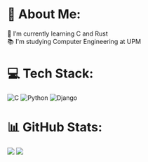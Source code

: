 # 💫 About Me:
🌱 I’m currently learning C and Rust<br>📚 I'm studying Computer Engineering at UPM

# 💻 Tech Stack:
![C](https://img.shields.io/badge/c-%2300599C.svg?style=for-the-badge&logo=c&logoColor=white) ![Python](https://img.shields.io/badge/python-3670A0?style=for-the-badge&logo=python&logoColor=ffdd54) ![Django](https://img.shields.io/badge/django-%23092E20.svg?style=for-the-badge&logo=django&logoColor=white)
# 📊 GitHub Stats:
![](https://github-readme-stats.vercel.app/api?username=Pdrj09&theme=dark&hide_border=false&include_all_commits=true&count_private=true) ![](https://github-readme-streak-stats.herokuapp.com/?user=Pdrj09&theme=dark&hide_border=false)
<!-- ![](https://github-readme-stats.vercel.app/api/top-langs/?username=Pdrj09&theme=dark&hide_border=false&include_all_commits=true&count_private=true&layout=compact) -->

